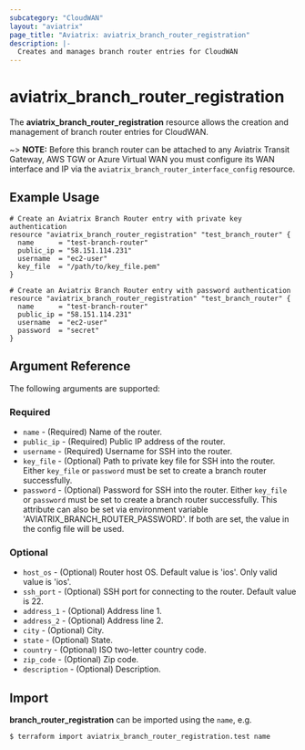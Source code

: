 ```yaml
---
subcategory: "CloudWAN"
layout: "aviatrix"
page_title: "Aviatrix: aviatrix_branch_router_registration"
description: |-
  Creates and manages branch router entries for CloudWAN
---
```


# aviatrix_branch_router_registration

The **aviatrix_branch_router_registration** resource allows the creation and management of branch router entries for CloudWAN.

~> **NOTE:** Before this branch router can be attached to any Aviatrix Transit Gateway, AWS TGW or Azure Virtual WAN you must configure its WAN interface and IP via the `aviatrix_branch_router_interface_config` resource.

## Example Usage

```hcl
# Create an Aviatrix Branch Router entry with private key authentication
resource "aviatrix_branch_router_registration" "test_branch_router" {
  name      = "test-branch-router"
  public_ip = "58.151.114.231"
  username  = "ec2-user"
  key_file  = "/path/to/key_file.pem"
}
```

```hcl
# Create an Aviatrix Branch Router entry with password authentication
resource "aviatrix_branch_router_registration" "test_branch_router" {
  name      = "test-branch-router"
  public_ip = "58.151.114.231"
  username  = "ec2-user"
  password  = "secret"
}
```

## Argument Reference

The following arguments are supported:

### Required
* `name` - (Required) Name of the router.
* `public_ip` - (Required) Public IP address of the router.
* `username` - (Required) Username for SSH into the router.
* `key_file` - (Optional) Path to private key file for SSH into the router. Either `key_file` or `password` must be set to create a branch router successfully.
* `password` - (Optional) Password for SSH into the router. Either `key_file` or `password` must be set to create a branch router successfully. This attribute can also be set via environment variable 'AVIATRIX_BRANCH_ROUTER_PASSWORD'. If both are set, the value in the config file will be used.

### Optional
* `host_os` - (Optional) Router host OS.  Default value is 'ios'. Only valid value is 'ios'.
* `ssh_port` - (Optional) SSH port for connecting to the router. Default value is 22.
* `address_1` - (Optional) Address line 1.
* `address_2` - (Optional) Address line 2.
* `city` - (Optional) City.
* `state` - (Optional) State.
* `country` - (Optional) ISO two-letter country code.
* `zip_code` - (Optional) Zip code.
* `description` - (Optional) Description.

## Import

**branch_router_registration** can be imported using the `name`, e.g.

```
$ terraform import aviatrix_branch_router_registration.test name
```
